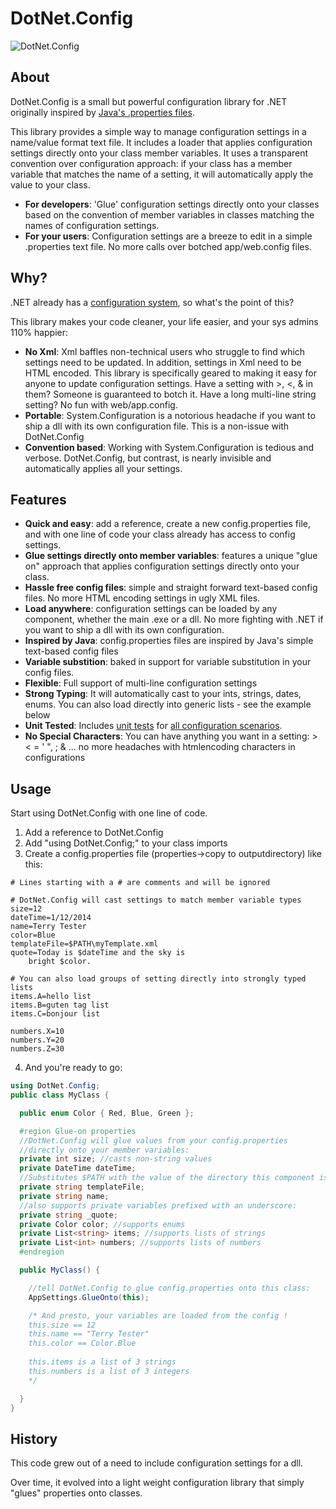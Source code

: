 # DotNet.Config

![DotNet.Config](https://raw.githubusercontent.com/jknight/DotNet.Config/master/DotNet.Config.png "DotNet.Config")

## About 

DotNet.Config is a small but powerful configuration library for .NET originally inspired by [Java's .properties files](https://commons.apache.org/proper/commons-configuration/userguide/howto_properties.html).

This library provides a simple way to manage configuration settings in a name/value format text file. It includes a loader that applies configuration settings directly onto your class member variables.
It uses a transparent convention over configuration approach: if your class has a member variable that matches the name of a setting, it will automatically apply the value to your class.

* **For developers**: 'Glue' configuration settings directly onto your classes based on the convention of member variables in classes matching the names of configuration settings.
* **For your users**: Configuration settings are a breeze to edit in a simple .properties text file. No more calls over botched app/web.config files. 

## Why?

.NET already has a [configuration system](https://msdn.microsoft.com/en-us/library/system.configuration.configurationmanager.aspx), so what's the point of this? 

This library makes your code cleaner, your life easier, and your sys admins 110% happier:
* **No Xml**: Xml baffles non-technical users who struggle to find which settings need to be updated. In addition, settings in Xml need to be HTML encoded. This library is specifically geared to making it easy for anyone to update configuration settings.
Have a setting with >, <, & in them? Someone is guaranteed to botch it. Have a long multi-line string setting? No fun with web/app.config. 
* **Portable**: System.Configuration is a notorious headache if you want to ship a dll with its own configuration file. This is a non-issue with DotNet.Config
* **Convention based**: Working with System.Configuration is tedious and verbose. DotNet.Config, but contrast, is nearly invisible and automatically applies all your settings.

## Features

* **Quick and easy**: add a reference, create a new config.properties file, and with one line of code your class already has access to config settings.
* **Glue settings directly onto member variables**: features a unique "glue on" approach that applies configuration settings directly onto your class. 
* **Hassle free config files**: simple and straight forward text-based config files. No more HTML encoding settings in ugly XML files. 
* **Load anywhere**: configuration settings can be loaded by any component, whether the main .exe or a dll. No more fighting with .NET if you want to ship a dll with its own configuration.
* **Inspired by Java**: config.properties files are inspired by Java's simple text-based config files 
* **Variable substition**: baked in support for variable substitution in your config files. 
* **Flexible**: Full support of multi-line configuration settings
* **Strong Typing**: It will automatically cast to your ints, strings, dates, enums. You can also load directly into generic lists - see the example below
* **Unit Tested**: Includes [unit tests](https://github.com/jknight/DotNet.Config/blob/master/DotNet.Config/UnitTests/TestAppSettings.cs) for [all configuration scenarios](https://github.com/jknight/DotNet.Config/blob/master/DotNet.Config/config.properties).
* **No Special Characters**: You can have anything you want in a setting: > < = ' ", ; & ... no more headaches with htmlencoding characters in configurations 

## Usage

Start using DotNet.Config with one line of code.

1. Add a reference to DotNet.Config
2. Add "using DotNet.Config;" to your class imports
3. Create a config.properties file (properties->copy to outputdirectory) like this:

  ````dosini
  # Lines starting with a # are comments and will be ignored

  # DotNet.Config will cast settings to match member variable types 
  size=12
  dateTime=1/12/2014
  name=Terry Tester
  color=Blue
  templateFile=$PATH\myTemplate.xml
  quote=Today is $dateTime and the sky is
      bright $color.

  # You can also load groups of setting directly into strongly typed lists
  items.A=hello list
  items.B=guten tag list
  items.C=bonjour list

  numbers.X=10
  numbers.Y=20
  numbers.Z=30

  ````
4. And you're ready to go:

  ````csharp
  using DotNet.Config;
  public class MyClass {
  
    public enum Color { Red, Blue, Green };
  
    #region Glue-on properties
    //DotNet.Config will glue values from your config.properties 
    //directly onto your member variables:
    private int size; //casts non-string values 
    private DateTime dateTime;
    //Substitutes $PATH with the value of the directory this component is in.
    private string templateFile;
    private string name;
    //also supports private variables prefixed with an underscore:
    private string _quote; 
    private Color color; //supports enums
    private List<string> items; //supports lists of strings
    private List<int> numbers; //supports lists of numbers 
    #endregion
  
    public MyClass() {
  
      //tell DotNet.Config to glue config.properties onto this class:
      AppSettings.GlueOnto(this); 
  
      /* And presto, your variables are loaded from the config !
      this.size == 12
      this.name == "Terry Tester"
      this.color == Color.Blue
      
      this.items is a list of 3 strings
      this.numbers is a list of 3 integers 
      */
  
    }
  }
  ````
  

## History 

This code grew out of a need to include configuration settings for a dll.

Over time, it evolved into a light weight configuration library that simply "glues" properties onto classes.


